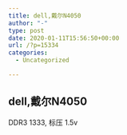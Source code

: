 ```yaml
---
title: dell,戴尔N4050
author: "-"
type: post
date: 2020-01-11T15:56:50+00:00
url: /?p=15334
categories:
  - Uncategorized

---
```

## dell,戴尔N4050
DDR3 1333, 标压 1.5v